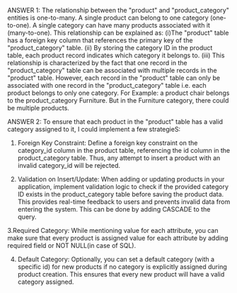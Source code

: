 ANSWER 1:
The relationship between the "product" and "product_category" entities is one-to-many. A single product can belong to one category (one-to-one).
A single category can have many products associated with it (many-to-one).
This relationship can be explained as:
(i)The "product" table has a foreign key column that references the primary key of the "product_category" table.
(ii) By storing the category ID in the product table, each product record indicates which category it belongs to.
(iii) This relationship is characterized by the fact that one record in the "product_category" table can be associated with multiple records in the "product" table. However, each record in the "product" table can only be associated with one record in the "product_category" table i.e. each product belongs to only one category.
For Example: a product chair belongs to the product_category Furniture. But in the Furniture category, there could be multiple products.

ANSWER 2:
To ensure that each product in the "product" table has a valid category assigned to it, I could implement a few strategieS:

1. Foreign Key Constraint: Define a foreign key constraint on the category_id column in the product table, referencing the id column in the product_category table. Thus, any attempt to insert a product with an invalid category_id will be rejected.

2. Validation on Insert/Update: When adding or updating products in your application, implement validation logic to check if the provided category ID exists in the product_category table before saving the product data. This provides real-time feedback to users and prevents invalid data from entering the system. This can be done by adding CASCADE to the query.

3.Required Category: While mentioning value for each attribute, you can make sure that every product is assigned value for each attribute by adding required field or NOT NULL(in case of SQL).

4. Default Category: Optionally, you can set a default category (with a specific id) for new products if no category is explicitly assigned during product creation. This ensures that every new product will have a valid category assigned.
